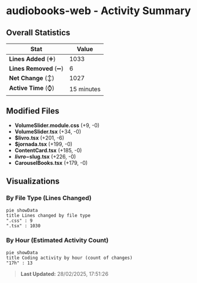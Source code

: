 # audiobooks-web - Activity Summary 

## Overall Statistics

| Stat                   | Value                                                             |
| ---------------------- | ----------------------------------------------------------------- |
| **Lines Added** (➕)   | 1033                                          |
| **Lines Removed** (➖) | 6                                        |
| **Net Change** (↕)    | 1027                |
| **Active Time** (⌚)   | 15 minutes |


## Modified Files
- **VolumeSlider.module.css** (+9, -0)
- **VolumeSlider.tsx** (+34, -0)
- **$livro.tsx** (+201, -6)
- **$jornada.tsx** (+199, -0)
- **ContentCard.tsx** (+185, -0)
- **$livro-$slug.tsx** (+226, -0)
- **CarouselBooks.tsx** (+179, -0)

## Visualizations

### By File Type (Lines Changed)

```mermaid
pie showData
title Lines changed by file type
".css" : 9
".tsx" : 1030
```

### By Hour (Estimated Activity Count)

```mermaid
pie showData
title Coding activity by hour (count of changes)
"17h" : 13
```


> **Last Updated:** 28/02/2025, 17:51:26
